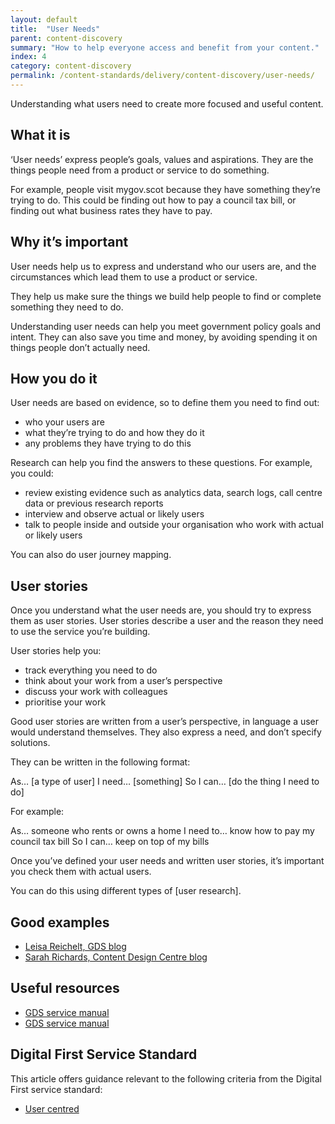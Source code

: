 ```yaml
---
layout: default
title:  "User Needs"
parent: content-discovery
summary: "How to help everyone access and benefit from your content."
index: 4
category: content-discovery
permalink: /content-standards/delivery/content-discovery/user-needs/
---
```


Understanding what users need to create more focused and useful content.

## What it is
‘User needs’ express people’s goals, values and aspirations. They are the things people need from a product or service to do something.

For example, people visit mygov.scot because they have something they’re trying to do. This could be finding out how to pay a council tax bill, or finding out what business rates they have to pay.  

## Why it’s important
User needs help us to express and understand who our users are, and the circumstances which lead them to use a product or service.

They help us make sure the things we build help people to find or complete something they need to do.

Understanding user needs can help you meet government policy goals and intent. They can also save you time and money, by avoiding spending it on things people don’t actually need.

## How you do it

User needs are based on evidence, so to define them you need to find out:

* who your users are
*	what they’re trying to do and how they do it
*	any problems they have trying to do this

Research can help you find the answers to these questions. For example, you could:

*	review existing evidence such as analytics data, search logs, call centre data or previous research reports
*	interview and observe actual or likely users
*	talk to people inside and outside your organisation who work with actual or likely users

You can also do user journey mapping.

## User stories
Once you understand what the user needs are, you should try to express them as user stories. User stories describe a user and the reason they need to use the service you’re building.

User stories help you:

* track everything you need to do
* think about your work from a user’s perspective
* discuss your work with colleagues
* prioritise your work

Good user stories are written from a user’s perspective, in language a user would understand themselves. They also express a need, and don’t specify solutions.

They can be written in the following format:

As… [a type of user]
I need… [something]
So I can… [do the thing I need to do]

For example:

As… someone who rents or owns a home
I need to… know how to pay my council tax bill
So I can… keep on top of my bills

Once you’ve defined your user needs and written user stories, it’s important you check them with actual users.

You can do this using different types of [user research].


## Good examples

* [Leisa Reichelt, GDS blog](https://userresearch.blog.gov.uk/2015/05/28/we-need-to-talk-about-user-needs/)
* [Sarah Richards, Content Design Centre blog](http://contentdesign.london/content-design/user-stories-and-job-stories/)


## Useful resources

* [GDS service manual](https://www.gov.uk/service-manual/user-research/start-by-learning-user-needs)
* [GDS service manual](https://www.gov.uk/service-manual/agile-delivery/writing-user-stories)

## Digital First Service Standard

This article offers guidance relevant to the following criteria from the Digital First service standard:

* [User centred](http://scottishgovernment.github.io/criterion/user-centred/)
